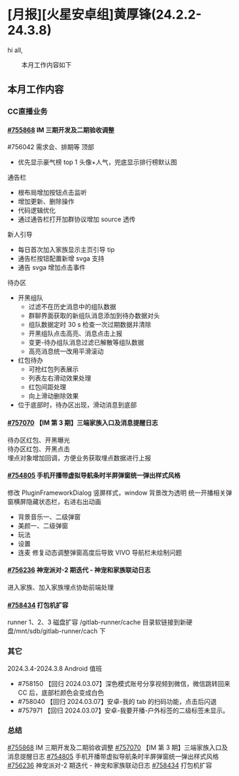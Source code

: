 # [月报][火星安卓组]黄厚锋(24.2.2-24.3.8)

hi all,

        本月工作内容如下


## 本月工作内容

### CC直播业务


#### [#755868](https://icc.pm.netease.com/v6/issues/755868) IM 三期开发及二期验收调整
#756042 需求会、排期等
顶部
- 优先显示豪气榜 top 1 头像+人气，兜底显示排行榜默认图

通告栏
- 根布局增加按钮点击监听
- 增加更新、删除操作
- 代码逻辑优化
- 通过通告栏打开加群协议增加 source 透传


新人引导
- 每日首次加入家族显示主页引导 tip
- 通告栏按钮配置新增 svga 支持
- 通告 svga 增加点击事件

待办区
- 开黑组队
    - 过滤不在历史消息中的组队数据
    - 群聊界面获取的新组队消息添加到待办数据对头
    - 组队数据定时 30 s 检查一次过期数据并清除
    - 开黑组队点击高亮、消息点击上报
    - 变更-待办组队消息过滤已解散等组队数据
    - 高亮消息统一改用平滑滚动
- 红包待办
	- 可抢红包列表展示
	- 列表左右滑动效果处理
	- 红包间距处理
    - 向上滑动删除效果
- 位于底部时，待办区出现，滑动消息到底部

#### [#757070](https://icc.pm.netease.com/v6/issues/757070) 【IM 第 3 期】三端家族入口及消息提醒日志

待办区红包、开黑曝光  
待办区红包、开黑点击  
埋点对象增加回调，方便业务获取埋点数据进行上报

#### [#754805](https://icc.pm.netease.com/v6/issues/#754805) 手机开播带虚拟导航条时半屏弹窗统一弹出样式风格

修改 PluginFrameworkDialog 竖屏样式，window 背景改为透明
统一开播相关弹窗横屏隐藏状态栏，右进右出动画
- 背景音乐一、二级弹窗
- 美颜一、二级弹窗
- 玩法
- 设置
- 连麦
修复动态调整弹窗高度后导致 VIVO 导航栏未绘制问题



#### [#756236](https://icc.pm.netease.com/v6/issues/#756236)   神宠派对-2 期迭代 - 神宠和家族联动日志

进入家族、加入家族埋点协助前端处理


#### [#758434](https://icc.pm.netease.com/v6/issues/#758434)   打包机扩容
runner 1、2、3 磁盘扩容
/gitlab-runner/cache 目录软链接到新硬盘/mnt/sdb/gitlab-runner/cach 下



### 其它

2024.3.4-2024.3.8 Android 值班
- #758150 【回归 2024.03.07】深色模式账号分享视频到微信，微信跳转回来 CC 后，底部栏颜色会变成白色
- #758040 【回归 2024.03.07】安卓-我的 tab 的扫码功能，点击后闪退
- #757971 【回归 2024.03.07】安卓-我要开播-户外标签的二级标签未显示。


### 总结

[#755868](https://icc.pm.netease.com/v6/issues/755868) IM 三期开发及二期验收调整
[#757070](https://icc.pm.netease.com/v6/issues/757070) 【IM 第 3 期】三端家族入口及消息提醒日志
[#754805](https://icc.pm.netease.com/v6/issues/#754805) 手机开播带虚拟导航条时半屏弹窗统一弹出样式风格
[#756236](https://icc.pm.netease.com/v6/issues/#756236)   神宠派对-2 期迭代 - 神宠和家族联动日志
[#758434](https://icc.pm.netease.com/v6/issues/#758434)   打包机扩容